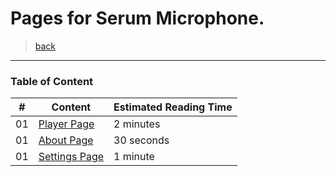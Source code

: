# Pages for Serum Microphone.
> [back](https://github.com/serumstudio/microphone/tree/main/docs)
---

### Table of Content
|#| Content  |  Estimated Reading Time |
|--|--|----------|
|01| [Player Page](https://github.com/serumstudio/microphone/blob/main/docs/pages/playerpage.md) | 2 minutes |
|01| [About Page](https://github.com/serumstudio/microphone/blob/main/docs/pages/aboutpage.md) | 30 seconds |
|01| [Settings Page](https://github.com/serumstudio/microphone/blob/main/docs/pages/settingspage) | 1 minute |


